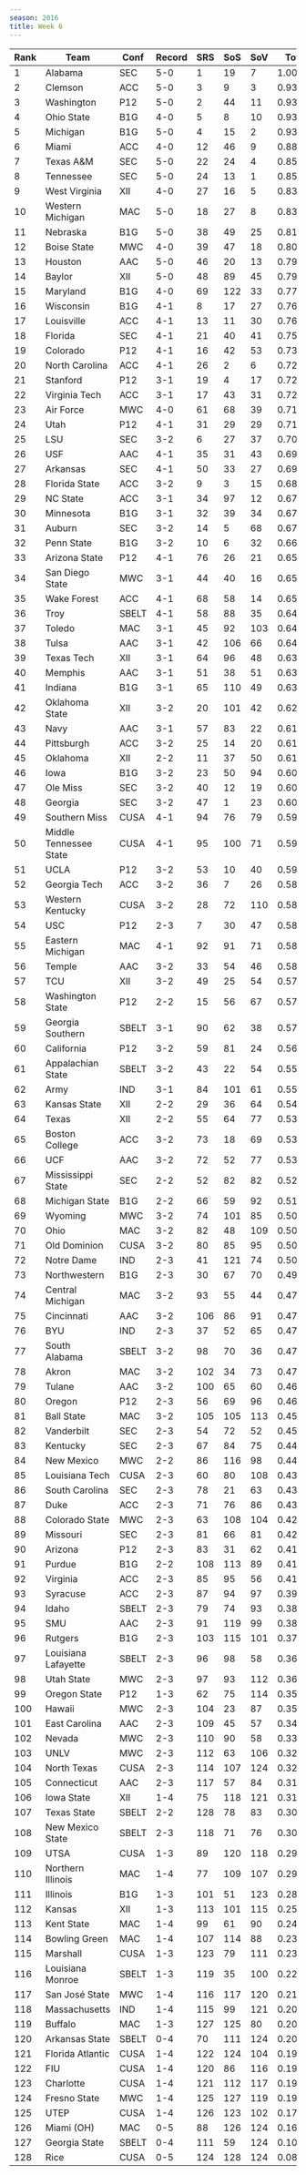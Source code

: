 ```yaml
---
season: 2016
title: Week 6
---
```

<table class="display"><thead><tr><th>Rank</th><th>Team</th><th>Conf</th><th>Record</th><th>SRS</th><th>SoS</th><th>SoV</th><th>Total</th></tr></thead><tbody>
<tr><td>1</td><td>Alabama</td><td>SEC</td><td>5-0</td><td>1</td><td>19</td><td>7</td><td>1.00000</td></tr>
<tr><td>2</td><td>Clemson</td><td>ACC</td><td>5-0</td><td>3</td><td>9</td><td>3</td><td>0.93905</td></tr>
<tr><td>3</td><td>Washington</td><td>P12</td><td>5-0</td><td>2</td><td>44</td><td>11</td><td>0.93440</td></tr>
<tr><td>4</td><td>Ohio State</td><td>B1G</td><td>4-0</td><td>5</td><td>8</td><td>10</td><td>0.93109</td></tr>
<tr><td>5</td><td>Michigan</td><td>B1G</td><td>5-0</td><td>4</td><td>15</td><td>2</td><td>0.93014</td></tr>
<tr><td>6</td><td>Miami</td><td>ACC</td><td>4-0</td><td>12</td><td>46</td><td>9</td><td>0.88237</td></tr>
<tr><td>7</td><td>Texas A&M</td><td>SEC</td><td>5-0</td><td>22</td><td>24</td><td>4</td><td>0.85735</td></tr>
<tr><td>8</td><td>Tennessee</td><td>SEC</td><td>5-0</td><td>24</td><td>13</td><td>1</td><td>0.85409</td></tr>
<tr><td>9</td><td>West Virginia</td><td>XII</td><td>4-0</td><td>27</td><td>16</td><td>5</td><td>0.83450</td></tr>
<tr><td>10</td><td>Western Michigan</td><td>MAC</td><td>5-0</td><td>18</td><td>27</td><td>8</td><td>0.83025</td></tr>
<tr><td>11</td><td>Nebraska</td><td>B1G</td><td>5-0</td><td>38</td><td>49</td><td>25</td><td>0.81898</td></tr>
<tr><td>12</td><td>Boise State</td><td>MWC</td><td>4-0</td><td>39</td><td>47</td><td>18</td><td>0.80320</td></tr>
<tr><td>13</td><td>Houston</td><td>AAC</td><td>5-0</td><td>46</td><td>20</td><td>13</td><td>0.79722</td></tr>
<tr><td>14</td><td>Baylor</td><td>XII</td><td>5-0</td><td>48</td><td>89</td><td>45</td><td>0.79475</td></tr>
<tr><td>15</td><td>Maryland</td><td>B1G</td><td>4-0</td><td>69</td><td>122</td><td>33</td><td>0.77090</td></tr>
<tr><td>16</td><td>Wisconsin</td><td>B1G</td><td>4-1</td><td>8</td><td>17</td><td>27</td><td>0.76578</td></tr>
<tr><td>17</td><td>Louisville</td><td>ACC</td><td>4-1</td><td>13</td><td>11</td><td>30</td><td>0.76107</td></tr>
<tr><td>18</td><td>Florida</td><td>SEC</td><td>4-1</td><td>21</td><td>40</td><td>41</td><td>0.75278</td></tr>
<tr><td>19</td><td>Colorado</td><td>P12</td><td>4-1</td><td>16</td><td>42</td><td>53</td><td>0.73735</td></tr>
<tr><td>20</td><td>North Carolina</td><td>ACC</td><td>4-1</td><td>26</td><td>2</td><td>6</td><td>0.72695</td></tr>
<tr><td>21</td><td>Stanford</td><td>P12</td><td>3-1</td><td>19</td><td>4</td><td>17</td><td>0.72512</td></tr>
<tr><td>22</td><td>Virginia Tech</td><td>ACC</td><td>3-1</td><td>17</td><td>43</td><td>31</td><td>0.72127</td></tr>
<tr><td>23</td><td>Air Force</td><td>MWC</td><td>4-0</td><td>61</td><td>68</td><td>39</td><td>0.71903</td></tr>
<tr><td>24</td><td>Utah</td><td>P12</td><td>4-1</td><td>31</td><td>29</td><td>29</td><td>0.71045</td></tr>
<tr><td>25</td><td>LSU</td><td>SEC</td><td>3-2</td><td>6</td><td>27</td><td>37</td><td>0.70467</td></tr>
<tr><td>26</td><td>USF</td><td>AAC</td><td>4-1</td><td>35</td><td>31</td><td>43</td><td>0.69817</td></tr>
<tr><td>27</td><td>Arkansas</td><td>SEC</td><td>4-1</td><td>50</td><td>33</td><td>27</td><td>0.69191</td></tr>
<tr><td>28</td><td>Florida State</td><td>ACC</td><td>3-2</td><td>9</td><td>3</td><td>15</td><td>0.68291</td></tr>
<tr><td>29</td><td>NC State</td><td>ACC</td><td>3-1</td><td>34</td><td>97</td><td>12</td><td>0.67883</td></tr>
<tr><td>30</td><td>Minnesota</td><td>B1G</td><td>3-1</td><td>32</td><td>39</td><td>34</td><td>0.67674</td></tr>
<tr><td>31</td><td>Auburn</td><td>SEC</td><td>3-2</td><td>14</td><td>5</td><td>68</td><td>0.67172</td></tr>
<tr><td>32</td><td>Penn State</td><td>B1G</td><td>3-2</td><td>10</td><td>6</td><td>32</td><td>0.66329</td></tr>
<tr><td>33</td><td>Arizona State</td><td>P12</td><td>4-1</td><td>76</td><td>26</td><td>21</td><td>0.65626</td></tr>
<tr><td>34</td><td>San Diego State</td><td>MWC</td><td>3-1</td><td>44</td><td>40</td><td>16</td><td>0.65222</td></tr>
<tr><td>35</td><td>Wake Forest</td><td>ACC</td><td>4-1</td><td>68</td><td>58</td><td>14</td><td>0.65164</td></tr>
<tr><td>36</td><td>Troy</td><td>SBELT</td><td>4-1</td><td>58</td><td>88</td><td>35</td><td>0.64931</td></tr>
<tr><td>37</td><td>Toledo</td><td>MAC</td><td>3-1</td><td>45</td><td>92</td><td>103</td><td>0.64923</td></tr>
<tr><td>38</td><td>Tulsa</td><td>AAC</td><td>3-1</td><td>42</td><td>106</td><td>66</td><td>0.64655</td></tr>
<tr><td>39</td><td>Texas Tech</td><td>XII</td><td>3-1</td><td>64</td><td>96</td><td>48</td><td>0.63963</td></tr>
<tr><td>40</td><td>Memphis</td><td>AAC</td><td>3-1</td><td>51</td><td>38</td><td>51</td><td>0.63722</td></tr>
<tr><td>41</td><td>Indiana</td><td>B1G</td><td>3-1</td><td>65</td><td>110</td><td>49</td><td>0.63244</td></tr>
<tr><td>42</td><td>Oklahoma State</td><td>XII</td><td>3-2</td><td>20</td><td>101</td><td>42</td><td>0.62504</td></tr>
<tr><td>43</td><td>Navy</td><td>AAC</td><td>3-1</td><td>57</td><td>83</td><td>22</td><td>0.61697</td></tr>
<tr><td>44</td><td>Pittsburgh</td><td>ACC</td><td>3-2</td><td>25</td><td>14</td><td>20</td><td>0.61495</td></tr>
<tr><td>45</td><td>Oklahoma</td><td>XII</td><td>2-2</td><td>11</td><td>37</td><td>50</td><td>0.61157</td></tr>
<tr><td>46</td><td>Iowa</td><td>B1G</td><td>3-2</td><td>23</td><td>50</td><td>94</td><td>0.60724</td></tr>
<tr><td>47</td><td>Ole Miss</td><td>SEC</td><td>3-2</td><td>40</td><td>12</td><td>19</td><td>0.60674</td></tr>
<tr><td>48</td><td>Georgia</td><td>SEC</td><td>3-2</td><td>47</td><td>1</td><td>23</td><td>0.60572</td></tr>
<tr><td>49</td><td>Southern Miss</td><td>CUSA</td><td>4-1</td><td>94</td><td>76</td><td>79</td><td>0.59458</td></tr>
<tr><td>50</td><td>Middle Tennessee State</td><td>CUSA</td><td>4-1</td><td>95</td><td>100</td><td>71</td><td>0.59227</td></tr>
<tr><td>51</td><td>UCLA</td><td>P12</td><td>3-2</td><td>53</td><td>10</td><td>40</td><td>0.59193</td></tr>
<tr><td>52</td><td>Georgia Tech</td><td>ACC</td><td>3-2</td><td>36</td><td>7</td><td>26</td><td>0.58991</td></tr>
<tr><td>53</td><td>Western Kentucky</td><td>CUSA</td><td>3-2</td><td>28</td><td>72</td><td>110</td><td>0.58605</td></tr>
<tr><td>54</td><td>USC</td><td>P12</td><td>2-3</td><td>7</td><td>30</td><td>47</td><td>0.58575</td></tr>
<tr><td>55</td><td>Eastern Michigan</td><td>MAC</td><td>4-1</td><td>92</td><td>91</td><td>71</td><td>0.58571</td></tr>
<tr><td>56</td><td>Temple</td><td>AAC</td><td>3-2</td><td>33</td><td>54</td><td>46</td><td>0.58370</td></tr>
<tr><td>57</td><td>TCU</td><td>XII</td><td>3-2</td><td>49</td><td>25</td><td>54</td><td>0.57958</td></tr>
<tr><td>58</td><td>Washington State</td><td>P12</td><td>2-2</td><td>15</td><td>56</td><td>67</td><td>0.57399</td></tr>
<tr><td>59</td><td>Georgia Southern</td><td>SBELT</td><td>3-1</td><td>90</td><td>62</td><td>38</td><td>0.57272</td></tr>
<tr><td>60</td><td>California</td><td>P12</td><td>3-2</td><td>59</td><td>81</td><td>24</td><td>0.56146</td></tr>
<tr><td>61</td><td>Appalachian State</td><td>SBELT</td><td>3-2</td><td>43</td><td>22</td><td>54</td><td>0.55582</td></tr>
<tr><td>62</td><td>Army</td><td>IND</td><td>3-1</td><td>84</td><td>101</td><td>61</td><td>0.55311</td></tr>
<tr><td>63</td><td>Kansas State</td><td>XII</td><td>2-2</td><td>29</td><td>36</td><td>64</td><td>0.54056</td></tr>
<tr><td>64</td><td>Texas</td><td>XII</td><td>2-2</td><td>55</td><td>64</td><td>77</td><td>0.53479</td></tr>
<tr><td>65</td><td>Boston College</td><td>ACC</td><td>3-2</td><td>73</td><td>18</td><td>69</td><td>0.53298</td></tr>
<tr><td>66</td><td>UCF</td><td>AAC</td><td>3-2</td><td>72</td><td>52</td><td>77</td><td>0.53276</td></tr>
<tr><td>67</td><td>Mississippi State</td><td>SEC</td><td>2-2</td><td>52</td><td>82</td><td>82</td><td>0.52211</td></tr>
<tr><td>68</td><td>Michigan State</td><td>B1G</td><td>2-2</td><td>66</td><td>59</td><td>92</td><td>0.51007</td></tr>
<tr><td>69</td><td>Wyoming</td><td>MWC</td><td>3-2</td><td>74</td><td>101</td><td>85</td><td>0.50919</td></tr>
<tr><td>70</td><td>Ohio</td><td>MAC</td><td>3-2</td><td>82</td><td>48</td><td>109</td><td>0.50271</td></tr>
<tr><td>71</td><td>Old Dominion</td><td>CUSA</td><td>3-2</td><td>80</td><td>85</td><td>95</td><td>0.50048</td></tr>
<tr><td>72</td><td>Notre Dame</td><td>IND</td><td>2-3</td><td>41</td><td>121</td><td>74</td><td>0.50037</td></tr>
<tr><td>73</td><td>Northwestern</td><td>B1G</td><td>2-3</td><td>30</td><td>67</td><td>70</td><td>0.49687</td></tr>
<tr><td>74</td><td>Central Michigan</td><td>MAC</td><td>3-2</td><td>93</td><td>55</td><td>44</td><td>0.47940</td></tr>
<tr><td>75</td><td>Cincinnati</td><td>AAC</td><td>3-2</td><td>106</td><td>86</td><td>91</td><td>0.47483</td></tr>
<tr><td>76</td><td>BYU</td><td>IND</td><td>2-3</td><td>37</td><td>52</td><td>65</td><td>0.47350</td></tr>
<tr><td>77</td><td>South Alabama</td><td>SBELT</td><td>3-2</td><td>98</td><td>70</td><td>36</td><td>0.47197</td></tr>
<tr><td>78</td><td>Akron</td><td>MAC</td><td>3-2</td><td>102</td><td>34</td><td>73</td><td>0.47161</td></tr>
<tr><td>79</td><td>Tulane</td><td>AAC</td><td>3-2</td><td>100</td><td>65</td><td>60</td><td>0.46824</td></tr>
<tr><td>80</td><td>Oregon</td><td>P12</td><td>2-3</td><td>56</td><td>69</td><td>96</td><td>0.46742</td></tr>
<tr><td>81</td><td>Ball State</td><td>MAC</td><td>3-2</td><td>105</td><td>105</td><td>113</td><td>0.45865</td></tr>
<tr><td>82</td><td>Vanderbilt</td><td>SEC</td><td>2-3</td><td>54</td><td>72</td><td>52</td><td>0.45690</td></tr>
<tr><td>83</td><td>Kentucky</td><td>SEC</td><td>2-3</td><td>67</td><td>84</td><td>75</td><td>0.44671</td></tr>
<tr><td>84</td><td>New Mexico</td><td>MWC</td><td>2-2</td><td>86</td><td>116</td><td>98</td><td>0.44041</td></tr>
<tr><td>85</td><td>Louisiana Tech</td><td>CUSA</td><td>2-3</td><td>60</td><td>80</td><td>108</td><td>0.43501</td></tr>
<tr><td>86</td><td>South Carolina</td><td>SEC</td><td>2-3</td><td>78</td><td>21</td><td>63</td><td>0.43468</td></tr>
<tr><td>87</td><td>Duke</td><td>ACC</td><td>2-3</td><td>71</td><td>76</td><td>86</td><td>0.43365</td></tr>
<tr><td>88</td><td>Colorado State</td><td>MWC</td><td>2-3</td><td>63</td><td>108</td><td>104</td><td>0.42675</td></tr>
<tr><td>89</td><td>Missouri</td><td>SEC</td><td>2-3</td><td>81</td><td>66</td><td>81</td><td>0.42089</td></tr>
<tr><td>90</td><td>Arizona</td><td>P12</td><td>2-3</td><td>83</td><td>31</td><td>62</td><td>0.41304</td></tr>
<tr><td>91</td><td>Purdue</td><td>B1G</td><td>2-2</td><td>108</td><td>113</td><td>89</td><td>0.41187</td></tr>
<tr><td>92</td><td>Virginia</td><td>ACC</td><td>2-3</td><td>85</td><td>95</td><td>56</td><td>0.41092</td></tr>
<tr><td>93</td><td>Syracuse</td><td>ACC</td><td>2-3</td><td>87</td><td>94</td><td>97</td><td>0.39286</td></tr>
<tr><td>94</td><td>Idaho</td><td>SBELT</td><td>2-3</td><td>79</td><td>74</td><td>93</td><td>0.38338</td></tr>
<tr><td>95</td><td>SMU</td><td>AAC</td><td>2-3</td><td>91</td><td>119</td><td>99</td><td>0.38112</td></tr>
<tr><td>96</td><td>Rutgers</td><td>B1G</td><td>2-3</td><td>103</td><td>115</td><td>101</td><td>0.37579</td></tr>
<tr><td>97</td><td>Louisiana Lafayette</td><td>SBELT</td><td>2-3</td><td>96</td><td>98</td><td>58</td><td>0.36857</td></tr>
<tr><td>98</td><td>Utah State</td><td>MWC</td><td>2-3</td><td>97</td><td>93</td><td>112</td><td>0.36084</td></tr>
<tr><td>99</td><td>Oregon State</td><td>P12</td><td>1-3</td><td>62</td><td>75</td><td>114</td><td>0.35769</td></tr>
<tr><td>100</td><td>Hawaii</td><td>MWC</td><td>2-3</td><td>104</td><td>23</td><td>87</td><td>0.35246</td></tr>
<tr><td>101</td><td>East Carolina</td><td>AAC</td><td>2-3</td><td>109</td><td>45</td><td>57</td><td>0.34710</td></tr>
<tr><td>102</td><td>Nevada</td><td>MWC</td><td>2-3</td><td>110</td><td>90</td><td>58</td><td>0.33746</td></tr>
<tr><td>103</td><td>UNLV</td><td>MWC</td><td>2-3</td><td>112</td><td>63</td><td>106</td><td>0.32965</td></tr>
<tr><td>104</td><td>North Texas</td><td>CUSA</td><td>2-3</td><td>114</td><td>107</td><td>124</td><td>0.32031</td></tr>
<tr><td>105</td><td>Connecticut</td><td>AAC</td><td>2-3</td><td>117</td><td>57</td><td>84</td><td>0.31985</td></tr>
<tr><td>106</td><td>Iowa State</td><td>XII</td><td>1-4</td><td>75</td><td>118</td><td>121</td><td>0.31397</td></tr>
<tr><td>107</td><td>Texas State</td><td>SBELT</td><td>2-2</td><td>128</td><td>78</td><td>83</td><td>0.30775</td></tr>
<tr><td>108</td><td>New Mexico State</td><td>SBELT</td><td>2-3</td><td>118</td><td>71</td><td>76</td><td>0.30041</td></tr>
<tr><td>109</td><td>UTSA</td><td>CUSA</td><td>1-3</td><td>89</td><td>120</td><td>118</td><td>0.29654</td></tr>
<tr><td>110</td><td>Northern Illinois</td><td>MAC</td><td>1-4</td><td>77</td><td>109</td><td>107</td><td>0.29271</td></tr>
<tr><td>111</td><td>Illinois</td><td>B1G</td><td>1-3</td><td>101</td><td>51</td><td>123</td><td>0.28879</td></tr>
<tr><td>112</td><td>Kansas</td><td>XII</td><td>1-3</td><td>113</td><td>101</td><td>115</td><td>0.25607</td></tr>
<tr><td>113</td><td>Kent State</td><td>MAC</td><td>1-4</td><td>99</td><td>61</td><td>90</td><td>0.24342</td></tr>
<tr><td>114</td><td>Bowling Green</td><td>MAC</td><td>1-4</td><td>107</td><td>114</td><td>88</td><td>0.23783</td></tr>
<tr><td>115</td><td>Marshall</td><td>CUSA</td><td>1-3</td><td>123</td><td>79</td><td>111</td><td>0.23217</td></tr>
<tr><td>116</td><td>Louisiana Monroe</td><td>SBELT</td><td>1-3</td><td>119</td><td>35</td><td>100</td><td>0.22075</td></tr>
<tr><td>117</td><td>San José State</td><td>MWC</td><td>1-4</td><td>116</td><td>117</td><td>120</td><td>0.21351</td></tr>
<tr><td>118</td><td>Massachusetts</td><td>IND</td><td>1-4</td><td>115</td><td>99</td><td>121</td><td>0.20842</td></tr>
<tr><td>119</td><td>Buffalo</td><td>MAC</td><td>1-3</td><td>127</td><td>125</td><td>80</td><td>0.20160</td></tr>
<tr><td>120</td><td>Arkansas State</td><td>SBELT</td><td>0-4</td><td>70</td><td>111</td><td>124</td><td>0.20157</td></tr>
<tr><td>121</td><td>Florida Atlantic</td><td>CUSA</td><td>1-4</td><td>122</td><td>124</td><td>104</td><td>0.19762</td></tr>
<tr><td>122</td><td>FIU</td><td>CUSA</td><td>1-4</td><td>120</td><td>86</td><td>116</td><td>0.19578</td></tr>
<tr><td>123</td><td>Charlotte</td><td>CUSA</td><td>1-4</td><td>121</td><td>112</td><td>117</td><td>0.19178</td></tr>
<tr><td>124</td><td>Fresno State</td><td>MWC</td><td>1-4</td><td>125</td><td>127</td><td>119</td><td>0.19095</td></tr>
<tr><td>125</td><td>UTEP</td><td>CUSA</td><td>1-4</td><td>126</td><td>123</td><td>102</td><td>0.17636</td></tr>
<tr><td>126</td><td>Miami (OH)</td><td>MAC</td><td>0-5</td><td>88</td><td>126</td><td>124</td><td>0.16189</td></tr>
<tr><td>127</td><td>Georgia State</td><td>SBELT</td><td>0-4</td><td>111</td><td>59</td><td>124</td><td>0.10857</td></tr>
<tr><td>128</td><td>Rice</td><td>CUSA</td><td>0-5</td><td>124</td><td>128</td><td>124</td><td>0.08104</td></tr>
</tbody></table>
